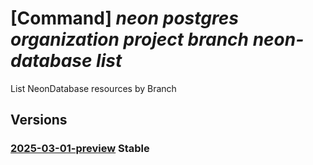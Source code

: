 # [Command] _neon postgres organization project branch neon-database list_

List NeonDatabase resources by Branch

## Versions

### [2025-03-01-preview](/Resources/mgmt-plane/L3N1YnNjcmlwdGlvbnMve30vcmVzb3VyY2Vncm91cHMve30vcHJvdmlkZXJzL25lb24ucG9zdGdyZXMvb3JnYW5pemF0aW9ucy97fS9wcm9qZWN0cy97fS9icmFuY2hlcy97fS9uZW9uZGF0YWJhc2Vz/2025-03-01-preview.xml) **Stable**

<!-- mgmt-plane /subscriptions/{}/resourcegroups/{}/providers/neon.postgres/organizations/{}/projects/{}/branches/{}/neondatabases 2025-03-01-preview -->
